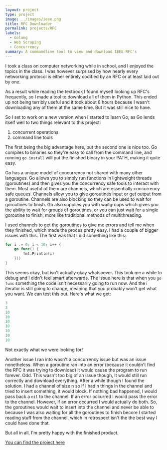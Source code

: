 ```yaml
---
layout: project
type: project
image: ../images/ieee.png
title: RFC Downloader
permalink: projects/RFC
labels:
  - Golang
  - Web Scraping
  - Concurrency
summary: A commandline tool to view and download IEEE RFC's
---
```


I took a class on computer networking while in school, and I enjoyed the topics in the class.
I was however surprised by how nearly every networking protocol is either entirely codified by an RFC or at least laid out by one.

As a result while reading the textbook I found myself looking up RFC's frequently, so I made a tool to download all of them in Python.
This ended up not being terribly useful and it took about 8 hours because I wasn't downloading any of them at the same time.
But it was still nice to have.

So I set to work on a new version when I started to learn Go, as Go lends itself well to two things relevant to this project:

1. concurrent operations
1. command line tools

The first being the big advantage here, but the second one is nice too.
Go compiles to binaries so they're easy to call from the command line, and running `go install` will put the finished binary in your PATH, making it quite easy.

Go has a unique model of concurrency not shared with many other languages.
Go allows you to simply run functions in lightweight threads (goroutines) and then gives you the concurrency safe tools to interact with them.
Most useful of them are channels, which are essentially concurrency safe queues.
Channels allow you to give goroutines input or get output from a goroutine.
Channels are also blocking so they can be used to wait for goroutines to finish.
Go also supplies you with waitgroups which gives you the ability to wait for groups of goroutines, or you can just wait for a single goroutine to finish, more like traditional methods of multithreading.

I used channels to get the goroutines to give me errors and tell me when they finished, which made the proces pretty easy.
I had a couple of bigger issues with this.
The first was that I did something like this:

```go
for i := 0; i < 10; i++ {
    go func() {
        fmt.Println(i)
    }()
}
```

This seems okay, but isn't actually okay whatsoever.
This took me a while to debug and I didn't feel smart afterwards.
The issue here is that when you `go func` something the code isn't necessarily going to run now.
And the i iterator is still going to change, meaning that you probably won't get what you want.
We can test this out. Here's what we get:

```go
3
3
10
10
10
10
10
10
10
```

Not exactly what we were looking for!

Another issue I ran into wasn't a concurrency issue but was an issue nonetheless.
When a goroutine ran into an error (because it couldn't find the RFC it was trying to download) it would cause the program to run forever.
Odd.
This wasn't too big of an issue though, It would still run correctly and download everything.
After a while though I found the solution.
I had a channel of size n so if I had n things in the channel and tried to insert something, it would block.
If nothing bad happened, I would pass back a `nil` to the channel.
If an error occurred I would pass the error to the channel.
However, if an error occurred I would actually do both.
So, the goroutines would wait to insert into the channel and never be able to because I was also waiting for all the goroutines to finish becore I started reading stuff from the channel, which in retrospect isn't the the best way I could have done that.

But all in all, I'm pretty happy with the finished product.

<a href="https://github.com/tylergdorn/RFC">You can find the project here</a>